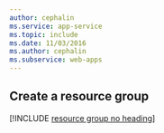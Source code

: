 ```yaml
---
author: cephalin
ms.service: app-service
ms.topic: include
ms.date: 11/03/2016
ms.author: cephalin
ms.subservice: web-apps
---
```

## Create a resource group

[!INCLUDE [resource group no heading](app-service-web-create-resource-group-no-h.md)]